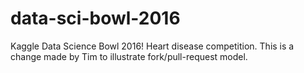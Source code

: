 # data-sci-bowl-2016
Kaggle Data Science Bowl 2016! Heart disease competition.
This is a change made by Tim to illustrate fork/pull-request model.
